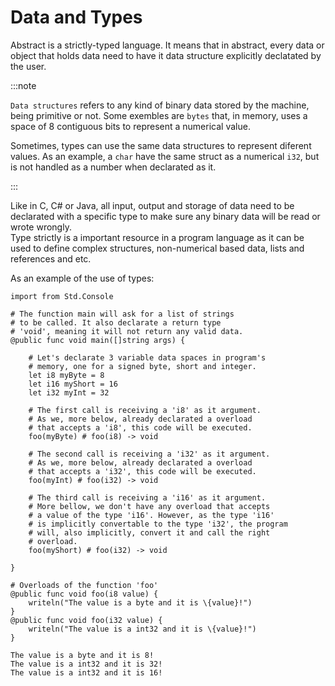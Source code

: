 # Data and Types

Abstract is a strictly-typed language. It means that in abstract, every
data or object that holds data need to have it data structure explicitly
declatated by the user.

:::note

`Data structures` refers to any kind of binary data stored by the machine, being
primitive or not. Some exembles are `bytes` that, in memory, uses a space of 8
contiguous bits to represent a numerical value.

Sometimes, types can use the same data structures to represent diferent values.
As an example, a `char` have the same struct as a numerical `i32`, but is not
handled as a number when declarated as it.

:::

Like in C, C# or Java, all input, output and storage of data need to be declarated
with a specific type to make sure any binary data will be read or wrote wrongly. \
Type strictly is a important resource in a program language as it can be used to
define complex structures, non-numerical based data, lists and references and etc.

As an example of the use of types:
```abs
import from Std.Console

# The function main will ask for a list of strings
# to be called. It also declarate a return type
# 'void', meaning it will not return any valid data.
@public func void main([]string args) {

    # Let's declarate 3 variable data spaces in program's
    # memory, one for a signed byte, short and integer.
    let i8 myByte = 8
    let i16 myShort = 16
    let i32 myInt = 32

    # The first call is receiving a 'i8' as it argument.
    # As we, more below, already declarated a overload
    # that accepts a 'i8', this code will be executed.
    foo(myByte) # foo(i8) -> void

    # The second call is receiving a 'i32' as it argument.
    # As we, more below, already declarated a overload
    # that accepts a 'i32', this code will be executed.
    foo(myInt) # foo(i32) -> void

    # The third call is receiving a 'i16' as it argument.
    # More bellow, we don't have any overload that accepts
    # a value of the type 'i16'. However, as the type 'i16'
    # is implicitly convertable to the type 'i32', the program
    # will, also implicitly, convert it and call the right
    # overload.
    foo(myShort) # foo(i32) -> void

}

# Overloads of the function 'foo'
@public func void foo(i8 value) {
    writeln("The value is a byte and it is \{value}!")
}
@public func void foo(i32 value) {
    writeln("The value is a int32 and it is \{value}!")
}

```
```text title="Console Output"
The value is a byte and it is 8!
The value is a int32 and it is 32!
The value is a int32 and it is 16!
```
